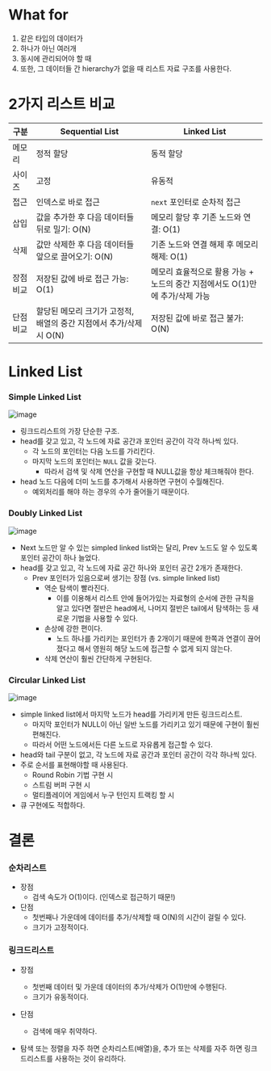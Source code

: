 # What for

1. 같은 타입의 데이터가
2. 하나가 아닌 여러개
3. 동시에 관리되어야 할 때
4. 또한, 그 데이터들 간 hierarchy가 없을 때
   리스트 자료 구조를 사용한다.

# 2가지 리스트 비교

| 구분      | Sequential List                                                     | Linked List                                                                  |
| --------- | ------------------------------------------------------------------- | ---------------------------------------------------------------------------- |
| 메모리    | 정적 할당                                                           | 동적 할당                                                                    |
| 사이즈    | 고정                                                                | 유동적                                                                       |
| 접근      | 인덱스로 바로 접근                                                  | `next` 포인터로 순차적 접근                                                  |
| 삽입      | 값을 추가한 후 다음 데이터들 뒤로 밀기: O(N)                        | 메모리 할당 후 기존 노드와 연결: O(1)                                        |
| 삭제      | 값만 삭제한 후 다음 데이터들 앞으로 끌어오기: O(N)                  | 기존 노드와 연결 해제 후 메모리 해제: O(1)                                   |
| 장점 비교 | 저장된 값에 바로 접근 가능: O(1)                                    | 메모리 효율적으로 활용 가능 + 노드의 중간 지점에서도 O(1)만에 추가/삭제 가능 |
| 단점 비교 | 할당된 메모리 크기가 고정적, 배열의 중간 지점에서 추가/삭제 시 O(N) | 저장된 값에 바로 접근 불가: O(N)                                             |

# Linked List

### Simple Linked List

![image](https://upload.wikimedia.org/wikipedia/commons/thumb/9/9c/Single_linked_list.png/800px-Single_linked_list.png)

- 링크드리스트의 가장 단순한 구조.
- head를 갖고 있고, 각 노드에 자료 공간과 포인터 공간이 각각 하나씩 있다.
  - 각 노드의 포인터는 다음 노드를 가리킨다.
  - 마지막 노드의 포인터는 `NULL` 값을 갖는다.
    - 따라서 검색 및 삭제 연산을 구현할 때 NULL값을 항상 체크해줘야 한다.
- head 노드 다음에 더미 노드를 추가해서 사용하면 구현이 수월해진다.
  - 예외처리를 해야 하는 경우의 수가 줄어들기 때문이다.

### Doubly Linked List

![image](https://upload.wikimedia.org/wikipedia/commons/thumb/c/ca/Doubly_linked_list.png/800px-Doubly_linked_list.png)

- Next 노드만 알 수 있는 simpled linked list와는 달리, Prev 노드도 알 수 있도록 포인터 공간이 하나 늘었다.
- head를 갖고 있고, 각 노드에 자료 공간 하나와 포인터 공간 2개가 존재한다.
  - Prev 포인터가 있음으로써 생기는 장점 (vs. simple linked list)
    - 역순 탐색이 빨라진다.
      - 이를 이용해서 리스트 안에 들어가있는 자료형의 순서에 관한 규칙을 알고 있다면 절반은 head에서, 나머지 절반은 tail에서 탐색하는 등 새로운 기법을 사용할 수 있다.
    - 손상에 강한 편이다.
      - 노드 하나를 가리키는 포인터가 총 2개이기 때문에 한쪽과 연결이 끊어졌다고 해서 영원히 해당 노드에 접근할 수 없게 되지 않는다.
    - 삭제 연산이 훨씬 간단하게 구현된다.

### Circular Linked List

![image](https://upload.wikimedia.org/wikipedia/commons/thumb/9/98/Circurlar_linked_list.png/800px-Circurlar_linked_list.png)

- simple linked list에서 마지막 노드가 head를 가리키게 만든 링크드리스트.
  - 마지막 포인터가 NULL이 아닌 일반 노드를 가리키고 있기 때문에 구현이 훨씬 편해진다.
  - 따라서 어떤 노드에서든 다른 노드로 자유롭게 접근할 수 있다.
- head와 tail 구분이 없고, 각 노드에 자료 공간과 포인터 공간이 각각 하나씩 있다.
- 주로 순서를 표현해야할 때 사용된다.
  - Round Robin 기법 구현 시
  - 스트림 버퍼 구현 시
  - 멀티플레이어 게임에서 누구 턴인지 트랙킹 할 시
- 큐 구현에도 적합하다.

# 결론

### 순차리스트

- 장점
  - 검색 속도가 O(1)이다. (인덱스로 접근하기 때문!)
- 단점
  - 첫번째나 가운데에 데이터를 추가/삭제할 때 O(N)의 시간이 걸릴 수 있다.
  - 크기가 고정적이다.

### 링크드리스트

- 장점
  - 첫번째 데이터 및 가운데 데이터의 추가/삭제가 O(1)만에 수행된다.
  - 크기가 유동적이다.
- 단점

  - 검색에 매우 취약하다.

- 탐색 또는 정렬을 자주 하면 순차리스트(배열)을, 추가 또는 삭제를 자주 하면 링크드리스트를 사용하는 것이 유리하다.
